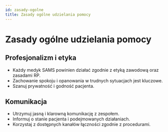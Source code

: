 ```yaml
---
id: zasady-ogolne
title: Zasady ogólne udzielania pomocy
---
```


# Zasady ogólne udzielania pomocy

## Profesjonalizm i etyka

- Każdy medyk SAMS powinien działać zgodnie z etyką zawodową oraz zasadami RP.
- Zachowanie spokoju i opanowania w trudnych sytuacjach jest kluczowe.
- Szanuj prywatność i godność pacjenta.

## Komunikacja

- Utrzymuj jasną i klarowną komunikację z zespołem.
- Informuj o stanie pacjenta i podejmowanych działaniach.
- Korzystaj z dostępnych kanałów łączności zgodnie z procedurami.

